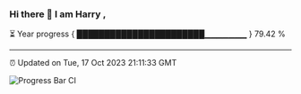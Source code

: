 ### Hi there 👋 I am Harry , 

⏳ Year progress { ███████████████████████▁▁▁▁▁▁▁ } 79.42 %

---

⏰ Updated on Tue, 17 Oct 2023 21:11:33 GMT

![Progress Bar CI](https://github.com/duykhang68/duykhang68/workflows/Progress%20Bar%20CI/badge.svg)
